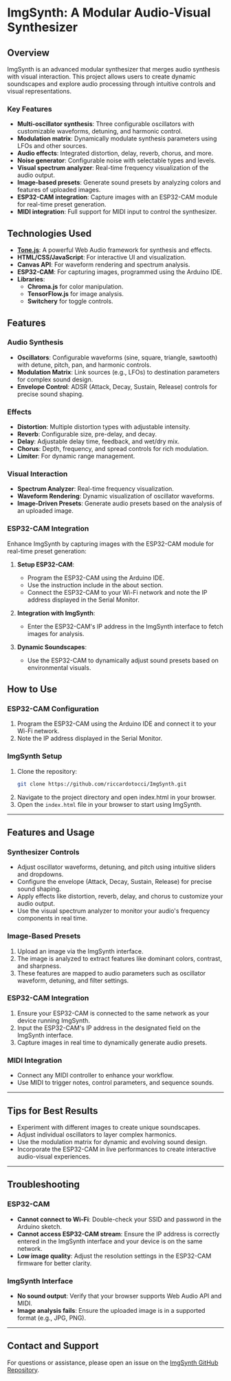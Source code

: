 # ImgSynth: A Modular Audio-Visual Synthesizer

## Overview
ImgSynth is an advanced modular synthesizer that merges audio synthesis with visual interaction. This project allows users to create dynamic soundscapes and explore audio processing through intuitive controls and visual representations.

### Key Features
- **Multi-oscillator synthesis**: Three configurable oscillators with customizable waveforms, detuning, and harmonic control.
- **Modulation matrix**: Dynamically modulate synthesis parameters using LFOs and other sources.
- **Audio effects**: Integrated distortion, delay, reverb, chorus, and more.
- **Noise generator**: Configurable noise with selectable types and levels.
- **Visual spectrum analyzer**: Real-time frequency visualization of the audio output.
- **Image-based presets**: Generate sound presets by analyzing colors and features of uploaded images.
- **ESP32-CAM integration**: Capture images with an ESP32-CAM module for real-time preset generation.
- **MIDI integration**: Full support for MIDI input to control the synthesizer.

## Technologies Used
- **[Tone.js](https://tonejs.github.io/)**: A powerful Web Audio framework for synthesis and effects.
- **HTML/CSS/JavaScript**: For interactive UI and visualization.
- **Canvas API**: For waveform rendering and spectrum analysis.
- **ESP32-CAM**: For capturing images, programmed using the Arduino IDE.
- **Libraries**:
  - **Chroma.js** for color manipulation.
  - **TensorFlow.js** for image analysis.
  - **Switchery** for toggle controls.

## Features

### Audio Synthesis
- **Oscillators**: Configurable waveforms (sine, square, triangle, sawtooth) with detune, pitch, pan, and harmonic controls.
- **Modulation Matrix**: Link sources (e.g., LFOs) to destination parameters for complex sound design.
- **Envelope Control**: ADSR (Attack, Decay, Sustain, Release) controls for precise sound shaping.

### Effects
- **Distortion**: Multiple distortion types with adjustable intensity.
- **Reverb**: Configurable size, pre-delay, and decay.
- **Delay**: Adjustable delay time, feedback, and wet/dry mix.
- **Chorus**: Depth, frequency, and spread controls for rich modulation.
- **Limiter**: For dynamic range management.

### Visual Interaction
- **Spectrum Analyzer**: Real-time frequency visualization.
- **Waveform Rendering**: Dynamic visualization of oscillator waveforms.
- **Image-Driven Presets**: Generate audio presets based on the analysis of an uploaded image.

### ESP32-CAM Integration
Enhance ImgSynth by capturing images with the ESP32-CAM module for real-time preset generation:

1. **Setup ESP32-CAM**:
   - Program the ESP32-CAM using the Arduino IDE.
   - Use the instruction include in the about section.
   - Connect the ESP32-CAM to your Wi-Fi network and note the IP address displayed in the Serial Monitor.

2. **Integration with ImgSynth**:
   - Enter the ESP32-CAM's IP address in the ImgSynth interface to fetch images for analysis.

3. **Dynamic Soundscapes**:
   - Use the ESP32-CAM to dynamically adjust sound presets based on environmental visuals.

## How to Use

### ESP32-CAM Configuration
1. Program the ESP32-CAM using the Arduino IDE and connect it to your Wi-Fi network.
2. Note the IP address displayed in the Serial Monitor.

### ImgSynth Setup
1. Clone the repository:
   ```bash
   git clone https://github.com/riccardotocci/ImgSynth.git
2. Navigate to the project directory and open index.html in your browser.
3. Open the `index.html` file in your browser to start using ImgSynth.

---

## Features and Usage

### Synthesizer Controls
- Adjust oscillator waveforms, detuning, and pitch using intuitive sliders and dropdowns.
- Configure the envelope (Attack, Decay, Sustain, Release) for precise sound shaping.
- Apply effects like distortion, reverb, delay, and chorus to customize your audio output.
- Use the visual spectrum analyzer to monitor your audio's frequency components in real time.

### Image-Based Presets
1. Upload an image via the ImgSynth interface.
2. The image is analyzed to extract features like dominant colors, contrast, and sharpness.
3. These features are mapped to audio parameters such as oscillator waveform, detuning, and filter settings.

### ESP32-CAM Integration
1. Ensure your ESP32-CAM is connected to the same network as your device running ImgSynth.
2. Input the ESP32-CAM's IP address in the designated field on the ImgSynth interface.
3. Capture images in real time to dynamically generate audio presets.

### MIDI Integration
- Connect any MIDI controller to enhance your workflow.
- Use MIDI to trigger notes, control parameters, and sequence sounds.

---

## Tips for Best Results
- Experiment with different images to create unique soundscapes.
- Adjust individual oscillators to layer complex harmonics.
- Use the modulation matrix for dynamic and evolving sound design.
- Incorporate the ESP32-CAM in live performances to create interactive audio-visual experiences.

---

## Troubleshooting
### ESP32-CAM
- **Cannot connect to Wi-Fi**: Double-check your SSID and password in the Arduino sketch.
- **Cannot access ESP32-CAM stream**: Ensure the IP address is correctly entered in the ImgSynth interface and your device is on the same network.
- **Low image quality**: Adjust the resolution settings in the ESP32-CAM firmware for better clarity.

### ImgSynth Interface
- **No sound output**: Verify that your browser supports Web Audio API and MIDI.
- **Image analysis fails**: Ensure the uploaded image is in a supported format (e.g., JPG, PNG).

---

## Contact and Support
For questions or assistance, please open an issue on the [ImgSynth GitHub Repository](https://github.com/yourusername/ImgSynth/issues).


